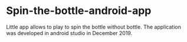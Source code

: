 # Spin-the-bottle-android-app
Little app allows to play to spin the bottle without bottle. The application was developed in android studio in December 2019.
